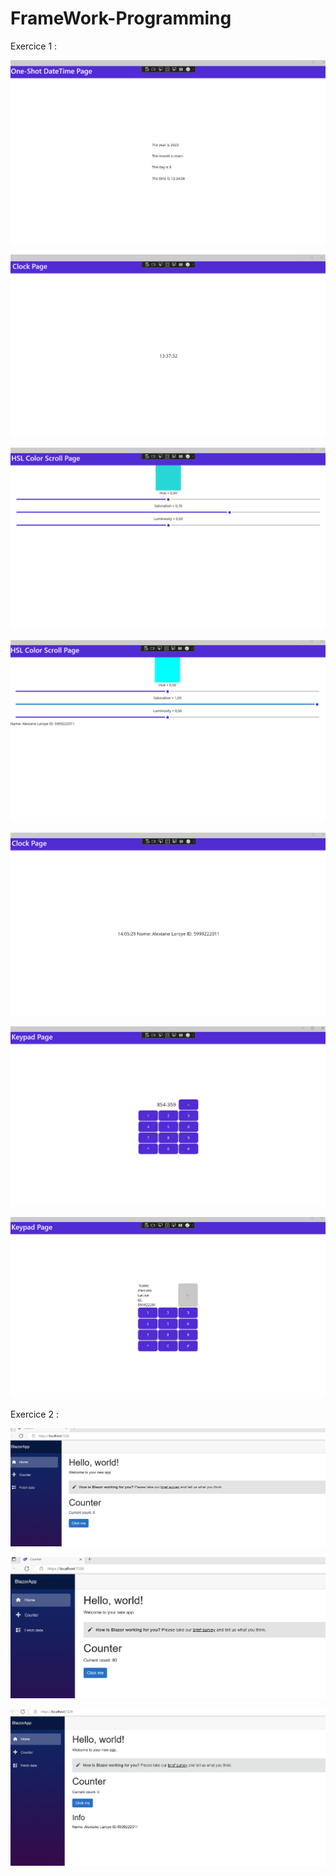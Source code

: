 # FrameWork-Programming

Exercice 1 : 

![alex](screen/1.png)

![alex](screen/2.png)

![alex](screen/3.png)

![alex](screen/5.png)

![alex](screen/6.png)

![alex](screen/4.png)

![alex](screen/7.png)

Exercice 2 :

![alex](screen/8.png)

![alex](screen/9.png)

![alex](screen/10.png)

